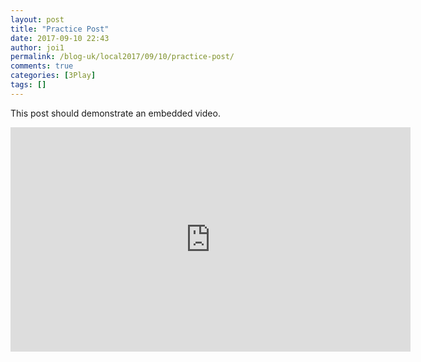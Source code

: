 ```yaml
---
layout: post
title: "Practice Post"
date: 2017-09-10 22:43
author: joi1
permalink: /blog-uk/local2017/09/10/practice-post/
comments: true
categories: [3Play]
tags: []
---
```

This post should demonstrate an embedded video.
<iframe src="https://player.vimeo.com/video/99771825" width="640" height="359" frameborder="0" allowfullscreen="allowfullscreen"></iframe>
